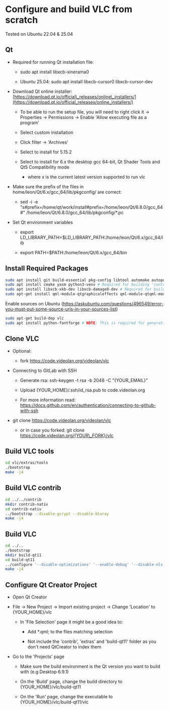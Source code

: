 **Configure and build VLC from scratch**
========================================

Tested on Ubuntu 22.04 & 25.04

**Qt**
------

*   Required for running Qt installation file:
    
    *   sudo apt install libxcb-xinerama0
        
    *   Ubuntu 25.04: sudo apt install libxcb-cursor0 libxcb-cursor-dev
        
*   Download Qt online installer: [https://download.qt.io/official\_releases/online\_installers/](https://download.qt.io/official_releases/online_installers/)
    
    *   To be able to run the setup file, you will need to right click it -> Properties -> Permissions -> Enable 'Allow executing file as a program'
        
    *   Select custom installation
        
    *   Click filter -> 'Archives'
        
    *   Select to install for 5.15.2 
        
    *   Select to install for 6.x the desktop gcc 64-bit, Qt Shader Tools and Qt5 Compatibility mode
        
        *   where x is the current latest version supported to run vlc
            
*   Make sure the prefix of the files in home/leon/Qt/6.x/gcc\_64/lib/pkgconfig/ are correct:
    
    *   sed -i -e "s#prefix=/home/qt/work/install#prefix=/home/leon/Qt/6.8.0/gcc\_64#" /home/leon/Qt/6.8.0/gcc\_64/lib/pkgconfig/\*.pc
        
*   Set Qt environment variables
    
    *   export LD\_LIBRARY\_PATH=$LD\_LIBRARY\_PATH:/home/leon/Qt/6.x/gcc\_64/lib
        
    *   export PATH=$PATH:/home/leon/Qt/6.x/gcc\_64/bin

## Install Required Packages

```bash
sudo apt install git build-essential pkg-config libtool automake autopoint gettext
sudo apt install cmake yasm python3-venv # Required for building 'contrib'
sudo apt install libxcb-xkb-dev libxcb-damage0-dev # Required for building 'vlc'
sudo apt-get install qml-module-qtgraphicaleffects qml-module-qtqml-models2 qml-module-qtquick-controls2 qml-module-qtquick-layouts qml-module-qtquick-templates2 # Required for running 'vlc'
```

Enable sources on Ubuntu (https://askubuntu.com/questions/496549/error-you-must-put-some-source-uris-in-your-sources-list)
```bash
sudo apt-get build-dep vlc
sudo apt install python-fontforge # NOTE: This is required for generating 'vlc' icons font.
```

**Clone VLC**
-------------

*   Optional:
    
    *   fork https://code.videolan.org/videolan/vlc
        
*   Connecting to GitLab with SSH
    
    *   Generate rsa: ssh-keygen -t rsa -b 2048 -C "{YOUR\_EMAIL}"
        
    *   Upload {YOUR\_HOME}/.ssh/id\_rsa.pub to code.videolan.org
        
    *   For more information read: https://docs.github.com/en/authentication/connecting-to-github-with-ssh
        
*   git clone https://code.videolan.org/videolan/vlc
    
    *   or in case you forked: git clone https://code.videolan.org/{YOUR\_FORK}/vlc
        

**Build VLC tools**
-------------------
```bash
cd vlc/extras/tools
./bootstrap
make -j4
```  

**Build VLC contrib**
---------------------
```bash
cd ../../contrib
mkdir contrib-nativ
cd contrib-nativ
../bootstrap --disable-gcrypt --disable-bluray
make -j4
```

**Build VLC**
-------------
```bash
cd ../..
./bootstrap
mkdir build-qt11
cd build-qt11
../configure '--disable-optimizations' '--enable-debug' '--disable-nls' '--without-kde-solid' '--enable-qt-qml-cache' '--enable-qt-qml-debug' '--disable-skins2' '--disable-upnp' '--disable-chromecast' '--disable-srt' '--disable-aom' '--disable-bluray' 'CFLAGS=-ggdb -O0 -fno-omit-frame-pointer' 'PKG\_CONFIG\_PATH=/home/leon/Qt/6.8.0/gcc\_64/lib/pkgconfig/:/home/leon/vlc/contrib/x86\_64-linux-gnu/lib/pkgconfig/'
make -j4
```  

**Configure Qt Creator Project**
--------------------

*   Open Qt Creator
    
*   File -> New Project -> Import existing project -> Change 'Location' to {YOUR\_HOME}/vlc
    
    *   In 'File Selection' page it might be a good idea to:

        *   Add *.qml; to the files matching selection
     
        *   Not include the 'contrib', 'extras' and 'build-qt11' folder as you don't need QtCreator to index them
        
*   Go to the 'Projects' page
    
    *   Make sure the build environment is the Qt version you want to build with (e.g Desktop 6.9.1)
        
    *   On the 'Build' page, change the build directory to {YOUR\_HOME}/vlc/build-qt11
        
    *   On the 'Run' page, change the executable to {YOUR\_HOME}/vlc/build-qt11/vlc
